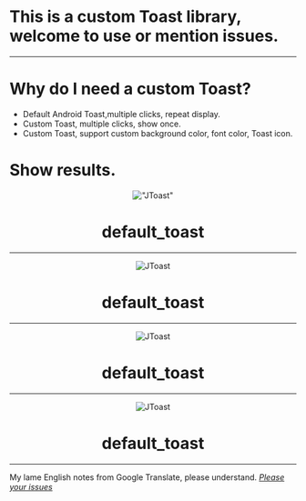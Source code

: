 # This is a custom Toast library, welcome to use or mention issues.

---

# Why do I need a custom Toast?
- Default Android Toast,multiple clicks, repeat display.
- Custom Toast, multiple clicks, show once.
- Custom Toast, support custom background color, font color, Toast icon.

# Show results.
 <div align="center">

!["JToast"](https://github.com/Jboob/JToast/blob/master/images/default_toast.gif  "default_toast")

# default_toast

---

 </div>

 <div align="center">

![JToast](https://github.com/Jboob/JToast/blob/master/images/system_toast.gif "system_toast")

# default_toast

---

 </div>

 <div align="center">

![JToast](https://github.com/Jboob/JToast/blob/master/images/custom_system_toast.gif "custom_system_toast")

# default_toast

---

 </div>

 <div align="center">

![JToast](https://github.com/Jboob/JToast/blob/master/images/custom_toast.gif "custom_toast")

# default_toast

---

 </div>

My lame English notes from Google Translate, please understand. [ *Please your issues* ](https://github.com/Jboob/JToast/issues)
